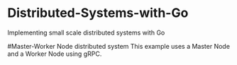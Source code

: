 # Distributed-Systems-with-Go
Implementing small scale distributed systems with Go

#Master-Worker Node distributed system
This example uses a Master Node and a Worker Node using gRPC.
